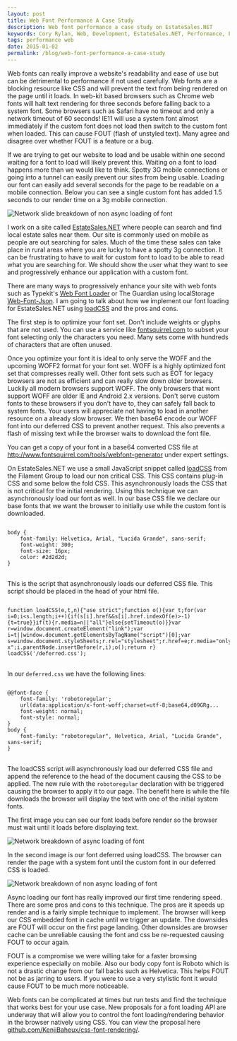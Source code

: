 ```yaml
---
layout: post
title: Web Font Performance A Case Study
description: Web font performance a case study on EstateSales.NET
keywords: Cory Rylan, Web, Development, EstateSales.NET, Performance, Font
tags: performance web
date: 2015-01-02
permalink: /blog/web-font-performance-a-case-study
---
```


Web fonts can really improve a website's readability and ease of use but can be detrimental to performance if not used carefully.
Web fonts are a blocking resource like CSS and will prevent the text from being rendered on the page until it loads.
In web-kit based browsers such as Chrome web fonts will halt text rendering for three seconds before falling back to a system font. Some browsers
such as Safari have no timeout and only a network timeout of 60 seconds!
IE11 will use a system font almost immediately if the custom font does not load then switch to the custom font when loaded.
This can cause FOUT (flash of unstyled text). Many agree and disagree over whether FOUT is a feature or a bug.

If we are trying to get our website to load and be usable within one second waiting for a font to load will likely prevent this. Waiting on a font to load
happens more than we would like to think. Spotty 3G mobile connections or going into a tunnel can easily prevent our sites from being usable.
Loading our font can easily add several seconds for the page to be readable on a mobile connection. Below you can see a single custom font has added 1.5 seconds
to our render time on a 3g mobile connection.

<img src="/assets/images/posts/2015-01-02-web-font-performance-a-case-study/font-load-time.jpg" bp-layout="full-width 8--max" alt="Network slide breakdown of non async loading of font" />

I work on a site called <a href="http://www.estatesales.net" target="_blank">EstateSales.NET</a> where people can search and find local estate sales near them.
Our site is commonly used on mobile as people are out searching for sales. Much of the time these sales can take place in rural areas where you are lucky to
have a spotty 3g connection. It can be frustrating to have to wait for custom font to load to be able to read what you are searching for.
We should show the user what they want to see and progressively enhance our application with a custom font.

There are many ways to progressively enhance your site with web fonts such as Typekit's <a href="https://github.com/typekit/webfontloader" target="_blank">Web Font Loader</a> or
The Guardian using localStorage <a href="https://github.com/ahume/webfontjson" target="_blank">Web-Font-Json</a>. I am going to talk about how we implement our font loading for
EstateSales.NET using <a href="https://github.com/filamentgroup/loadCSS" target="_blank">loadCSS</a> and the pros and cons.

The first step is to optimize your font set. Don't include weights or glyphs that are not used. You can use a service like <a href="http://www.fontsquirrel.com/" target="_blank">fontsquirrel.com</a>
to subset your font selecting only the characters you need. Many sets come with hundreds of characters that are often unused.

Once you optimize your font it is ideal to only serve the WOFF and the upcoming WOFF2 format for your font set. WOFF is a highly optimized font set that compresses really well. Other font sets
such as EOT for legacy browsers are not as efficient and can really slow down older browsers. Luckily all modern browsers support WOFF. The only browsers that wont
support WOFF are older IE and Android 2.x versions. Don't serve custom fonts to these browsers if you don't have to, they can safely fall back to system fonts.
Your users will appreciate not having to load in another resource on a already slow browser. We then base64 encode our WOFF font into our deferred CSS to prevent another request. This also prevents a flash of missing
text while the browser waits to download the font file.

You can get a copy of your font in a base64 converted CSS file at <a href="http://www.fontsquirrel.com/tools/webfont-generator" target="_blank">http://www.fontsquirrel.com/tools/webfont-generator</a> under
expert settings.

On EstateSales.NET we use a small JavaScript snippet called <a href="https://github.com/filamentgroup/loadCSS" target="_blank">loadCSS</a> from the
Filament Group to load our non critical CSS. This CSS contains plug-in CSS and some below the fold CSS. This asynchronously loads the CSS
that is not critical for the initial rendering. Using this technique we can asynchronously load our font as well.
In our base CSS file we declare our base fonts that we want the browser to initially use while the custom font is downloaded.

<pre class="language-css">
<code>
body {
    font-family: Helvetica, Arial, "Lucida Grande", sans-serif;
    font-weight: 300;
    font-size: 16px;
    color: #2d2d2d;
}
</code>
</pre>

This is the script that asynchronously loads our deferred CSS file. This script should be placed in the head of your html file.

<pre class="language-javascript">
<code>
function loadCSS(e,t,n){"use strict";function o(){var t;for(var i=0;i&lt;s.length;i++){if(s[i].href&&s[i].href.indexOf(e)&gt;-1){t=true}}if(t){r.media=n||"all"}else{setTimeout(o)}}var r=window.document.createElement("link");var i=t||window.document.getElementsByTagName("script")[0];var s=window.document.styleSheets;r.rel="stylesheet";r.href=e;r.media="only x";i.parentNode.insertBefore(r,i);o();return r}
loadCSS('/deferred.css');
</code>
</pre>

In our `deferred.css` we have the following lines:

<pre class="language-css">
<code>
@@font-face {
    font-family: 'robotoregular';
    url(data:application/x-font-woff;charset=utf-8;base64,d09GRg...
    font-weight: normal;
    font-style: normal;
}
body {
    font-family: "robotoregular", Helvetica, Arial, "Lucida Grande", sans-serif;
}
</code>
</pre>

The loadCSS script will asynchronously load our deferred CSS file and append the reference to the head of the document causing the CSS to be applied. The new rule with the
`robotoregular` declaration with be triggered causing the browser to apply it to our page.
The benefit here is while the file downloads the browser will display the text with one of the initial system fonts.

The first image you can see our font loads before render so the browser must wait until it loads before displaying text.

<img src="/assets/images/posts/2015-01-02-web-font-performance-a-case-study/non-deferred-font.jpg" class="full-width" alt="Network breakdown of async loading of font" />

In the second image is our font deferred using loadCSS. The browser can render the page with a system font until the custom font in our deferred CSS is loaded.

<img src="/assets/images/posts/2015-01-02-web-font-performance-a-case-study/deferred-font.jpg" class="full-width" alt="Network breakdown of non async loading of font" />

Async loading our font has really improved our first time rendering speed. There are some pros and cons to this technique. The pros are it speeds up render and is a fairly simple
technique to implement. The browser will keep our CSS embedded font in cache until we trigger an update. The downsides are FOUT will occur on the first page landing.
Other downsides are browser cache can be unreliable causing the font and css be re-requested causing FOUT to occur again.

FOUT is a compromise we were willing take for a faster browsing experience especially on mobile. Also our body copy font is Roboto which is not a drastic change from our fall backs
such as Helvetica. This helps FOUT not be as jarring to users. If you were to use a very stylistic font it would cause FOUT to be much more noticeable.

Web fonts can be complicated at times but run tests and find the technique that works best for your use case. New proposals for a font loading API
are underway that will allow you to control the font loading/rendering behavior in the browser natively using CSS. You can view the proposal here
<a href="https://github.com/KenjiBaheux/css-font-rendering/" target="_blank">github.com/KenjiBaheux/css-font-rendering/</a>.
